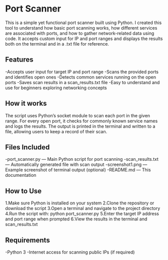 # Port Scanner
This is a simple yet functional port scanner built using Python. I created this tool to understand how basic port scanning works, how different services are associated with ports, and how to gather network-related data using code. It accepts custom input for IP and port ranges and displays the results both on the terminal and in a .txt file for reference.

## Features
-Accepts user input for target IP and port range
-Scans the provided ports and identifies open ones
-Detects common services running on the open ports
-Saves scan results in a scan_results.txt file
-Easy to understand and use for beginners exploring networking concepts

## How it works
The script uses Python’s socket module to scan each port in the given range. For every open port, it checks for commonly known service names and logs the results. The output is printed in the terminal and written to a file, allowing users to keep a record of their scan.

## Files Included
-port_scanner.py — Main Python script for port scanning
-scan_results.txt — Automatically generated file with scan output
-screenshot1.png — Example screenshot of terminal output (optional)
-README.md — This documentation

## How to Use
1.Make sure Python is installed on your system
2.Clone the repository or download the script
3.Open a terminal and navigate to the project directory
4.Run the script with:
   python port_scanner.py
5.Enter the target IP address and port range when prompted
6.View the results in the terminal and scan_results.txt

## Requirements
-Python 3
-Internet access for scanning public IPs (if required)
